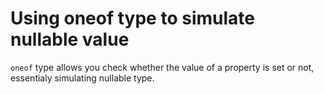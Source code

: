 # Using oneof type to simulate nullable value

`oneof` type allows you check whether the value of a property is set or not, essentialy simulating nullable type.
